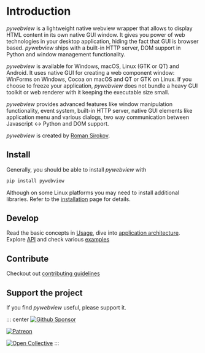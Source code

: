 # Introduction

_pywebview_ is a lightweight native webview wrapper that allows to display HTML content in its own native GUI window. It gives you power of web technologies in your desktop application, hiding the fact that GUI is browser based. _pywebview_ ships with a built-in HTTP server, DOM support in Python and window management functionality.

_pywebview_ is available for Windows, macOS, Linux (GTK or QT) and Android. It uses native GUI for creating a web component window: WinForms on Windows, Cocoa on macOS and QT or GTK on Linux. If you choose to freeze your application, _pywebview_ does not bundle a heavy GUI toolkit or web renderer with it keeping the executable size small.

_pywebview_ provides advanced features like window manipulation functionality, event system, built-in HTTP server, native GUI elements like application menu and various dialogs, two way communication between Javascript ↔ Python and DOM support.

_pywebview_ is created by [Roman Sirokov](https://github.com/r0x0r/).

## Install

Generally, you should be able to install _pywebview_ with

``` bash
pip install pywebview
```

Although on some Linux platforms you may need to install additional libraries. Refer to the [installation](/guide/installation.html) page for details.

## Develop

Read the basic concepts in [Usage](/guide/usage), dive into [application architecture](/guide/architecture). Explore [API](/guide/api) and check various [examples](/examples)

## Contribute

Checkout out [contributing guidelines](/contributing/)

## Support the project

If you find _pywebview_ useful, please support it.

::: center
[![Github Sponsor](/github_sponsor_button.png)](https://github.com/sponsors/r0x0r)

[![Patreon](/patreon.png)](https://www.patreon.com/bePatron?u=13226105)

[![Open Collective](/opencollective.png)](https://opencollective.com/pywebview/donate)
:::